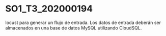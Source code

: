 # SO1_T3_202000194
locust para generar un flujo de entrada. Los datos de entrada deberán ser almacenados en una base de datos MySQL utilizando CloudSQL.
